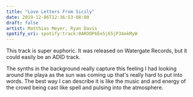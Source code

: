 ```yaml
---
title: "Love Letters From Sicily"
date: 2019-12-06T12:36:53-08:00
draft: false
artist: Matthias Meyer, Ryan Davis
spotify_uri: spotify:track:0AROOP6Ee5j65jP34ekMyW
---
```

This track is super euphoric. It was released on Watergate Records, but it could easily be an ADID track.

The synths in the background really capture this feeling I had looking around the playa as the sun was coming up that's really hard to put into words. The best way I can describe it is like the music and and energy of the crowd being cast like spell and pulsing into the atmosphere.

